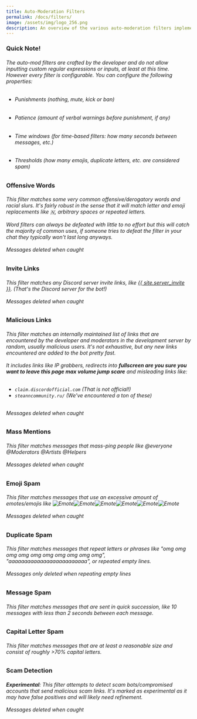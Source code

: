 ```yaml
---
title: Auto-Moderation Filters
permalink: /docs/filters/
image: /assets/img/logo_256.png
description: An overview of the various auto-moderation filters implemented in the Jot.
---
```

<div class="panel panel-info">
	<div class="panel-heading">
		<h3 class="panel-title" id="quicknote">Quick Note!</h3>
	</div>
	<div class="panel-body">
    <h6>The auto-mod filters are crafted by the developer and do not allow inputting custom regular expressions or inputs, at least at this time. However every filter <em>is</em> configurable. You can configure the following properties:</h6>
    <ul>
        <li><h6>Punishments (nothing, mute, kick or ban)</h6></li>
        <li><h6>Patience (amount of verbal warnings before punishment, if any)</h6></li>
        <li><h6>Time windows (for time-based filters: how many seconds between messages, etc.)</h6></li>
        <li><h6>Thresholds (how many emojis, duplicate letters, etc. are considered spam)</h6></li>
    </ul>
	</div>
</div>
<div class="panel panel-primary">
	<div class="panel-heading">
		<h3 class="panel-title" id="offensivewords">Offensive Words</h3>
	</div>
	<div class="panel-body">
    <h6>This filter matches some very common offensive/derogatory words and racial slurs. It's fairly robust in the sense that it will match letter and emoji replacements like &#x1f1f3;, arbitrary spaces or repeated letters.
    <br/><br/>Word filters can always be defeated with little to no effort but this will catch the majority of common uses, if someone tries to defeat the filter in your chat they typically won't last long anyways.
    <br/><br/><span class="label label-danger">Messages deleted when caught</span>
    </h6>
	</div>
</div>
<div class="panel panel-primary">
	<div class="panel-heading">
		<h3 class="panel-title" id="invitelinks">Invite Links</h3>
	</div>
	<div class="panel-body">
    <h6>This filter matches any Discord server invite links, like <a href="{{ site.server_invite }}" target="_blank">{{ site.server_invite }}</a>. (That's the Discord server for the bot!)
    <br/><br/><span class="label label-danger">Messages deleted when caught</span>
    </h6>
	</div>
</div>
<div class="panel panel-primary">
	<div class="panel-heading">
		<h3 class="panel-title" id="maliciouslinks">Malicious Links</h3>
	</div>
	<div class="panel-body">
    <h6>This filter matches an internally maintained list of links that are encountered by the developer and moderators in the development server by random, usually malicious users. It's not exhaustive, but any new links encountered are added to the bot pretty fast.
    <br/><br/>It includes links like IP grabbers, redirects into <em><strong>fullscreen are you sure you want to leave this page max volume jump scare</strong></em> and misleading links like:
    <br/><br/>
    <ul>
      <li><code>claim.discordofficial.com</code> (That is <em>not</em> official!)</li>
      <li><code>steanncommunity.ru/</code> (We've encountered a ton of these)</li>
    </ul>
    <br/><span class="label label-danger">Messages deleted when caught</span>
    </h6>
	</div>
</div>
<div class="panel panel-primary">
	<div class="panel-heading">
		<h3 class="panel-title" id="massmentions">Mass Mentions</h3>
	</div>
	<div class="panel-body">
    <h6>This filter matches messages that mass-ping people like <a class="btn btn-primary btn-xs">@everyone</a> <a class="btn btn-success btn-xs">@Moderators</a> <a class="btn btn-danger btn-xs">@Artists</a> <a class="btn btn-info btn-xs">@Helpers</a>
    <br/><br/><span class="label label-danger">Messages deleted when caught</span>
    </h6>
	</div>
</div>
<div class="panel panel-primary">
	<div class="panel-heading">
		<h3 class="panel-title" id="emojispam">Emoji Spam</h3>
	</div>
	<div class="panel-body">
    <h6>This filter matches messages that use an excessive amount of emotes/emojis like <img style="display:inline" src="/jot/assets/img/partycat3.gif" alt="Emote"><img style="display:inline" src="/jot/assets/img/partycat3.gif" alt="Emote"><img style="display:inline" src="/jot/assets/img/partycat3.gif" alt="Emote"><img style="display:inline" src="/jot/assets/img/partycat3.gif" alt="Emote"><img style="display:inline" src="/jot/assets/img/partycat3.gif" alt="Emote"><img style="display:inline" src="/jot/assets/img/partycat3.gif" alt="Emote">
    <br/><br/><span class="label label-danger">Messages deleted when caught</span>
    </h6>
	</div>
</div>
<div class="panel panel-primary">
	<div class="panel-heading">
		<h3 class="panel-title" id="duplicatespam">Duplicate Spam</h3>
	</div>
	<div class="panel-body">
    <h6>This filter matches messages that repeat letters or phrases like "omg omg omg omg omg omg omg omg omg omg", "aaaaaaaaaaaaaaaaaaaaaaaaa", or repeated empty lines.
    <br/><br/><span class="label label-primary">Messages only deleted when repeating empty lines</span>
    </h6>
	</div>
</div>
<div class="panel panel-primary">
	<div class="panel-heading">
		<h3 class="panel-title" id="messagespam">Message Spam</h3>
	</div>
	<div class="panel-body">
    <h6>This filter matches messages that are sent in quick succession, like 10 messages with less than 2 seconds between each message.</h6>
	</div>
</div>
<div class="panel panel-primary">
	<div class="panel-heading">
		<h3 class="panel-title" id="capsspam">Capital Letter Spam</h3>
	</div>
	<div class="panel-body">
    <h6>This filter matches messages that are at least a reasonable size and consist of roughly >70% capital letters.</h6>
	</div>
</div>
<div class="panel panel-primary">
	<div class="panel-heading">
		<h3 class="panel-title" id="scamdetection">Scam Detection</h3>
	</div>
	<div class="panel-body">
    <h6><strong>Experimental</strong>: This filter attempts to detect scam bots/compromised accounts that send malicious scam links. It's marked as experimental as it may have false positives and will likely need refinement.
    <br/><br/><span class="label label-danger">Messages deleted when caught</span>
    </h6>
	</div>
</div>
